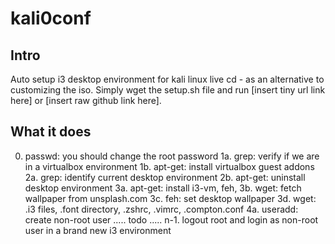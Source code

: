 # kali0conf
## Intro
Auto setup i3 desktop environment for kali linux live cd - as an alternative to customizing the iso.
Simply wget the setup.sh file and run [insert tiny url link here] or
[insert raw github link here]. 

## What it does
0.  passwd: you should change the root password
1a. grep: verify if we are in a virtualbox environment 
1b. apt-get: install virtualbox guest addons
2a. grep: identify current desktop environment 
2b. apt-get: uninstall desktop environment
3a. apt-get: install i3-vm, feh, 
3b. wget: fetch wallpaper from unsplash.com
3c. feh: set desktop wallpaper
3d. wget: .i3 files, .font directory, .zshrc, .vimrc, .compton.conf
4a. useradd: create non-root user 
..... todo .....
n-1. logout root and login as non-root user in a brand new i3 environment
